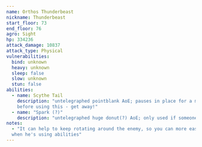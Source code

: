 ```yaml
---
name: Orthos Thunderbeast
nickname: Thunderbeast
start_floor: 73
end_floor: 76
agro: Sight
hp: 334236
attack_damage: 10837
attack_type: Physical
vulnerabilities:
  bind: unknown
  heavy: unknown
  sleep: false
  slow: unknown
  stun: false
abilities:
  - name: Scythe Tail
    description: "untelegraphed pointblank AoE; pauses in place for a moment
    before using this - get away!"
  - name: "Spark (?)"
    description: "untelegraphed huge donut(?) AoE; only used if someone is far"
notes:
  - "It can help to keep rotating around the enemy, so you can more easily tell
  when he's using abilities"
---
```

